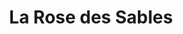 ---
restaurant_type: Méditerranéen & Moyen-Orient
title: La Rose des Sables
diet: "vegetarian-friendly"
description: Un restaurant offrant une cuisine méditerranéenne et du Moyen-Orient dans une ambiance chaleureuse.
location: 789 rue King Ouest, Sherbrooke
order: 6
--- 